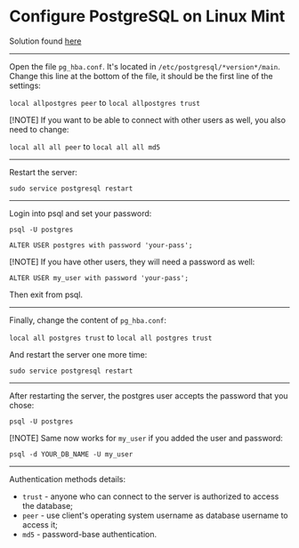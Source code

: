 # Configure PostgreSQL on Linux Mint

Solution found [here](https://stackoverflow.com/a/26735105)

---

Open the file `pg_hba.conf`. It's located in `/etc/postgresql/*version*/main`. Change this line at the bottom of the file, it should be the first line of the settings:

`local allpostgres peer` to `local allpostgres trust`

[!NOTE]
If you want to be able to connect with other users as well, you also need to change:

`local all all peer` to `local all all md5`

---

Restart the server:
```shell
sudo service postgresql restart
```

---

Login into psql and set your password:
```shell
psql -U postgres
```
```postgresql
ALTER USER postgres with password 'your-pass';
```

[!NOTE]
If you have other users, they will need a password as well:
```postgresql
ALTER USER my_user with password 'your-pass';
```

Then exit from psql.

---

Finally, change the content of `pg_hba.conf`:

`local all postgres trust` to `local all postgres trust`

And restart the server one more time:
```shell
sudo service postgresql restart
```

---

After restarting the server, the postgres user accepts the password that you chose:
```shell
psql -U postgres
```

[!NOTE]
Same now works for `my_user` if you added the user and password:
```shell
psql -d YOUR_DB_NAME -U my_user
```

---

Authentication methods details:
* `trust` - anyone who can connect to the server is authorized to access the database;
* `peer` - use client's operating system username as database username to access it;
* `md5` - password-base authentication.
